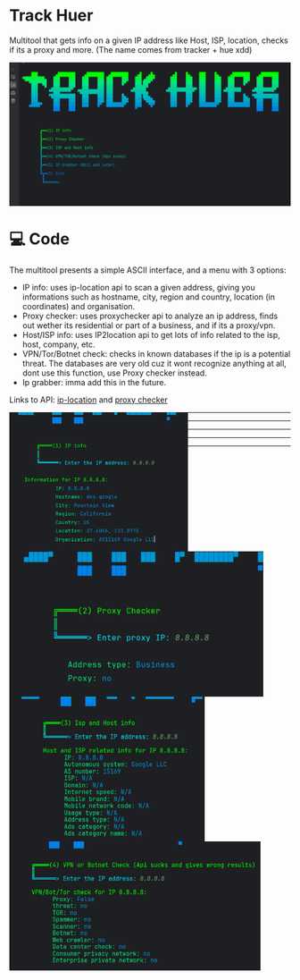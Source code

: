 # Track Huer
Multitool that gets info on a given IP address like Host, ISP, location, checks if its a proxy and more. (The name comes from tracker + hue xdd)

<img align="middle" src="media/trackhuer5.png" width="600" />

# 💻 Code
The multitool presents a simple ASCII interface, and a menu with 3 options:

- IP info: uses ip-location api to scan a given address, giving you informations such as hostname, city, region and country, location (in coordinates) and organisation.
- Proxy checker: uses proxychecker api to analyze an ip address, finds out wether its residential or part of a business, and if its a proxy/vpn.
- Host/ISP info: uses IP2location api to get lots of info related to the isp, host, company, etc.
- VPN/Tor/Botnet check: checks in known databases if the ip is a potential threat. The databases are very old cuz it wont recognize anything at all, dont use this function, use Proxy checker instead. 
- Ip grabber: imma add this in the future. 

Links to API: [ip-location](https://api.iplocation.net/) and [proxy checker](https://proxycheck.io/)

<img align="left" src="media/trackhuer3.png" width="320" />
<img align="left" src="media/trackhuer4.png" width="455" />
<p> </p> 

---

---

---

---

---

<img align="left" src="media/trackhuer6.png" width="350" /> 


<img align="left" src="media/trackhuer7.png" width="450" />
